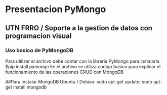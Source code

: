 # Presentacion PyMongo 
## UTN FRRO / Soporte a la gestion de datos con programacion visual

### Uso basico de PyMongoDB

Para utilizar el archivo debe contar con la libreria PyMongo
para instalarla 
$pip install pymongo
En el archivo se utiliza codigo basico para explicar el funcionamiento de las operaciones CRUD con MongoDB

##Para instalar MongoDB
Ubuntu / Debian: sudo apt-get update; sudo apt-get install mongodb
